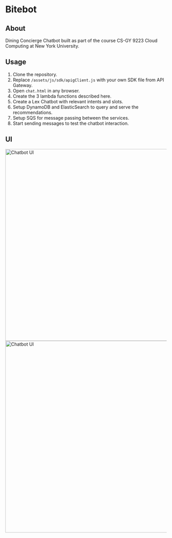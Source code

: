 # Bitebot #

## About ##

Dining Concierge Chatbot built as part of the course CS-GY 9223 Cloud Computing at New York University.

## Usage ##

1. Clone the repository.
2. Replace `/assets/js/sdk/apigClient.js` with your own SDK file from API
   Gateway.
3. Open `chat.html` in any browser.
4. Create the 3 lambda functions described here.
5. Create a Lex Chatbot with relevant intents and slots.
6. Setup DynamoDB and ElasticSearch to query and serve the recommendations.
7. Setup SQS for message passing between the services.
8. Start sending messages to test the chatbot interaction.

## UI ##
<img src="https://github.com/Safdarahmedd/Bitebot-Dining-Chatbot/blob/main/Screenshots/Screenshot%202024-03-01%20at%203.46.36%E2%80%AFAM.png" alt="Chatbot UI" width="600"/>
<img src="https://github.com/Safdarahmedd/Bitebot-Dining-Chatbot/blob/main/Screenshots/Screenshot%202024-03-01%20at%203.47.05%E2%80%AFAM.png" alt="Chatbot UI" width="600"/>
